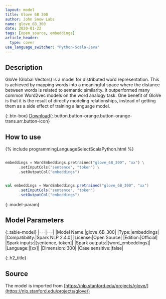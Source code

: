 ```yaml
---
layout: model
title: Glove 6B 300
author: John Snow Labs
name: glove_6B_300
date: 2020-01-22
tags: [open_source, embeddings]
article_header:
  type: cover
use_language_switcher: "Python-Scala-Java"
---
```


## Description
GloVe (Global Vectors) is a model for distributed word representation. This is achieved by mapping words into a meaningful space where the distance between words is related to semantic similarity. It outperformed many common Word2vec models on the word analogy task. One benefit of GloVe is that it is the result of directly modeling relationships, instead of getting them as a side effect of training a language model.

{:.btn-box}
[Download](https://s3.amazonaws.com/auxdata.johnsnowlabs.com/public/models/glove_6B_300_xx_2.4.0_2.4_1579698630432.zip){:.button.button-orange.button-orange-trans.arr.button-icon}

## How to use

<div class="tabs-box" markdown="1">

{% include programmingLanguageSelectScalaPython.html %}

```python

embeddings = WordEmbeddings.pretrained("glove_6B_300", "xx") \
      .setInputCols("sentence", "token") \
      .setOutputCol("embeddings")
```

```scala

val embeddings = WordEmbeddings.pretrained("glove_6B_300", "xx")
      .setInputCols("sentence", "token")
      .setOutputCol("embeddings")
```

</div>

{:.model-param}
## Model Parameters

{:.table-model}
|---|---|
|Model Name:|glove_6B_300|
|Type:|embeddings|
|Compatibility:|Spark NLP 2.4.0|
|License:|Open Source|
|Edition:|Official|
|Spark inputs:|[sentence, token]|
|Spark outputs:|[word_embeddings]|
|Language:|[xx]|
|Dimension:|300|
|Case sensitive:|false|

{:.h2_title}
## Source
The model is imported from [https://nlp.stanford.edu/projects/glove/](https://nlp.stanford.edu/projects/glove/)
